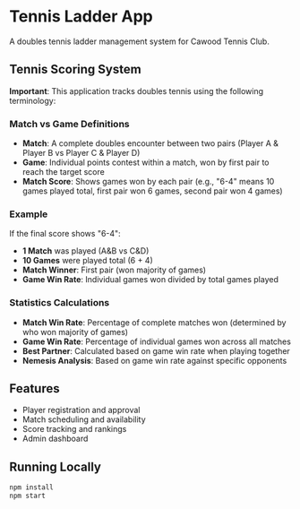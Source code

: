 # Tennis Ladder App

A doubles tennis ladder management system for Cawood Tennis Club.

## Tennis Scoring System

**Important**: This application tracks doubles tennis using the following terminology:

### Match vs Game Definitions
- **Match**: A complete doubles encounter between two pairs (Player A & Player B vs Player C & Player D)
- **Game**: Individual points contest within a match, won by first pair to reach the target score
- **Match Score**: Shows games won by each pair (e.g., "6-4" means 10 games played total, first pair won 6 games, second pair won 4 games)

### Example
If the final score shows "6-4":
- **1 Match** was played (A&B vs C&D)
- **10 Games** were played total (6 + 4)  
- **Match Winner**: First pair (won majority of games)
- **Game Win Rate**: Individual games won divided by total games played

### Statistics Calculations
- **Match Win Rate**: Percentage of complete matches won (determined by who won majority of games)
- **Game Win Rate**: Percentage of individual games won across all matches
- **Best Partner**: Calculated based on game win rate when playing together
- **Nemesis Analysis**: Based on game win rate against specific opponents

## Features
- Player registration and approval
- Match scheduling and availability
- Score tracking and rankings
- Admin dashboard

## Running Locally
```bash
npm install
npm start